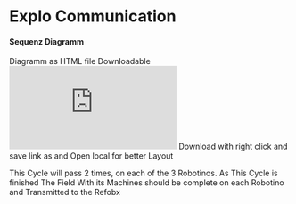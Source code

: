 Explo Communication
===================

#### Sequenz Diagramm  
Diagramm as HTML file Downloadable
![FlowExploPhase.html](https://gitlab.com/solidus/hefei/uploads/b82f4f583de0e7cbaad9f6ce65421795/FlowExploPhase.html)
Download with right click and save link as and Open local for better Layout


This Cycle will pass 2 times, on each of the 3 Robotinos. As This Cycle is finished The Field
With its Machines should be complete on each Robotino and Transmitted to the Refobx

